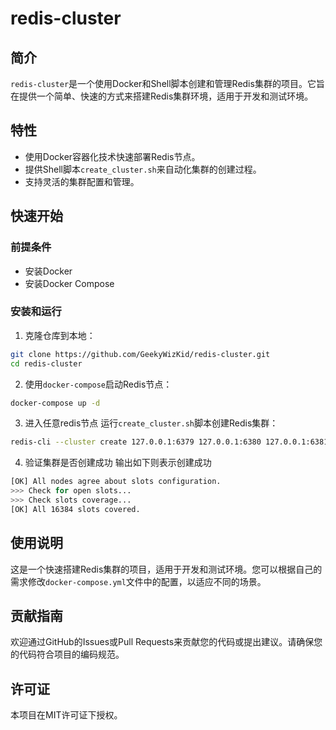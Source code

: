 # redis-cluster

## 简介

`redis-cluster`是一个使用Docker和Shell脚本创建和管理Redis集群的项目。它旨在提供一个简单、快速的方式来搭建Redis集群环境，适用于开发和测试环境。

## 特性

- 使用Docker容器化技术快速部署Redis节点。
- 提供Shell脚本`create_cluster.sh`来自动化集群的创建过程。
- 支持灵活的集群配置和管理。

## 快速开始

### 前提条件

- 安装Docker
- 安装Docker Compose

### 安装和运行

1. 克隆仓库到本地：

```bash
git clone https://github.com/GeekyWizKid/redis-cluster.git
cd redis-cluster
```

2. 使用`docker-compose`启动Redis节点：

```bash
docker-compose up -d
```

3. 进入任意redis节点 运行`create_cluster.sh`脚本创建Redis集群：

```bash
redis-cli --cluster create 127.0.0.1:6379 127.0.0.1:6380 127.0.0.1:6381 127.0.0.1:6382 127.0.0.1:6383 127.0.0.1:6384 --cluster-replicas 1 -a passwd123
```

4. 验证集群是否创建成功
输出如下则表示创建成功
```bash
[OK] All nodes agree about slots configuration.
>>> Check for open slots...
>>> Check slots coverage...
[OK] All 16384 slots covered.
```


## 使用说明

 这是一个快速搭建Redis集群的项目，适用于开发和测试环境。您可以根据自己的需求修改`docker-compose.yml`文件中的配置，以适应不同的场景。

## 贡献指南

欢迎通过GitHub的Issues或Pull Requests来贡献您的代码或提出建议。请确保您的代码符合项目的编码规范。

## 许可证

本项目在MIT许可证下授权。
